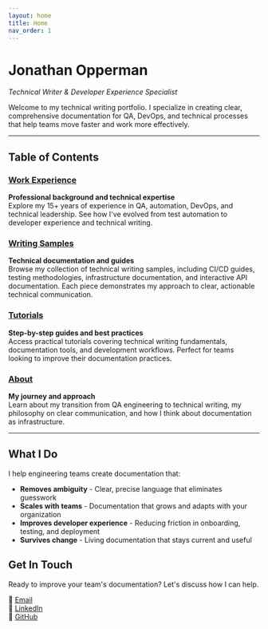 ```yaml
---
layout: home
title: Home
nav_order: 1
---
```


# Jonathan Opperman
*Technical Writer & Developer Experience Specialist*

Welcome to my technical writing portfolio. I specialize in creating clear, comprehensive documentation for QA, DevOps, and technical processes that help teams move faster and work more effectively.

---

## Table of Contents

### [Work Experience](resume)
**Professional background and technical expertise**  
Explore my 15+ years of experience in QA, automation, DevOps, and technical leadership. See how I've evolved from test automation to developer experience and technical writing.

### [Writing Samples](writing-samples)
**Technical documentation and guides**  
Browse my collection of technical writing samples, including CI/CD guides, testing methodologies, infrastructure documentation, and interactive API documentation. Each piece demonstrates my approach to clear, actionable technical communication.

### [Tutorials](tutorials)
**Step-by-step guides and best practices**  
Access practical tutorials covering technical writing fundamentals, documentation tools, and development workflows. Perfect for teams looking to improve their documentation practices.

### [About](about)
**My journey and approach**  
Learn about my transition from QA engineering to technical writing, my philosophy on clear communication, and how I think about documentation as infrastructure.

---

## What I Do

I help engineering teams create documentation that:
- **Removes ambiguity** - Clear, precise language that eliminates guesswork
- **Scales with teams** - Documentation that grows and adapts with your organization
- **Improves developer experience** - Reducing friction in onboarding, testing, and deployment
- **Survives change** - Living documentation that stays current and useful

## Get In Touch

Ready to improve your team's documentation? Let's discuss how I can help.

📧 [Email](mailto:opperman.jonathan@gmail.com)  
💼 [LinkedIn](https://www.linkedin.com/in/jonathan-opperman-0a368b4a/)  
🐙 [GitHub](https://github.com/jcopperman)

